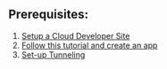 ## Prerequisites:
1. [Setup a Cloud Developer Site](https://developer.atlassian.com/platform/forge/build-a-hello-world-app-in-jira/#set-up-a-cloud-developer-site)
2. [Follow this tutorial and create an app](https://developer.atlassian.com/platform/forge/build-a-hello-world-app-in-jira/)
3. [Set-up Tunneling](https://developer.atlassian.com/platform/forge/tunneling/#tunneling)
 
